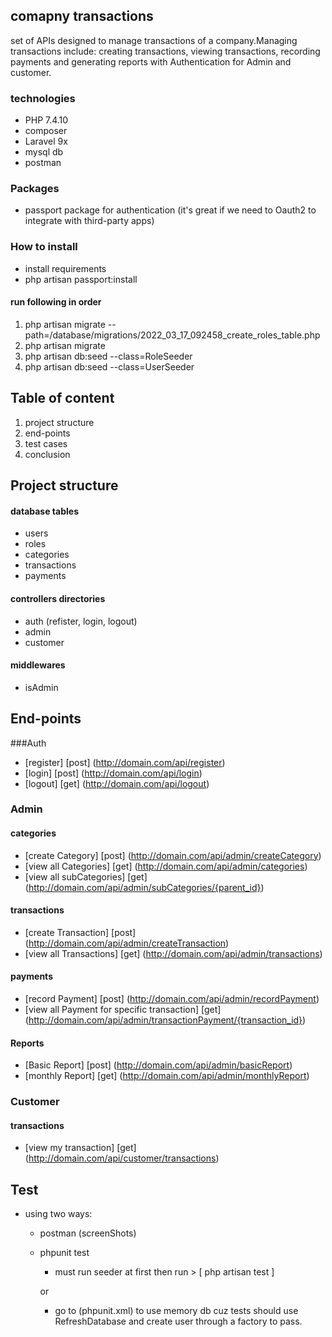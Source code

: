 

## comapny transactions

set of APIs designed to manage transactions of a company.Managing transactions include: creating transactions, viewing transactions, recording
payments and generating reports with Authentication for Admin and customer.

### technologies
- PHP 7.4.10 
- composer
- Laravel 9x
- mysql db
- postman

### Packages
- passport package for authentication (it's great if we need to Oauth2 to integrate with third-party apps)
### How to install
- install requirements 
- php artisan passport:install
#### run following in order
1. php artisan migrate --path=/database/migrations/2022_03_17_092458_create_roles_table.php
2. php artisan migrate
3. php artisan db:seed --class=RoleSeeder
4. php artisan db:seed --class=UserSeeder

## Table of content
1. project structure
2. end-points
3. test cases
4. conclusion

## Project structure
#### database tables
- users
- roles
- categories
- transactions
- payments

#### controllers directories
- auth (refister, login, logout)
- admin 
- customer

#### middlewares
- isAdmin

## End-points 
###Auth
- [register] [post] (http://domain.com/api/register)
- [login] [post] (http://domain.com/api/login) 
- [logout] [get] (http://domain.com/api/logout)

### Admin
#### categories
- [create Category] [post] (http://domain.com/api/admin/createCategory)
- [view all Categories] [get] (http://domain.com/api/admin/categories) 
- [view all subCategories] [get] (http://domain.com/api/admin/subCategories/{parent_id}) 
#### transactions
- [create Transaction] [post] (http://domain.com/api/admin/createTransaction)
- [view all Transactions] [get] (http://domain.com/api/admin/transactions)
#### payments
- [record Payment] [post] (http://domain.com/api/admin/recordPayment)
- [view all Payment for specific transaction] [get] (http://domain.com/api/admin/transactionPayment/{transaction_id})
#### Reports
- [Basic Report] [post] (http://domain.com/api/admin/basicReport)
- [monthly Report] [get] (http://domain.com/api/admin/monthlyReport)

### Customer
#### transactions
- [view my transaction] [get] (http://domain.com/api/customer/transactions)

## Test 
- using two ways:
  - postman (screenShots)
  - phpunit test 
      - must run seeder at first then run > [ php artisan test ]
    
    or 
      - go to (phpunit.xml) to use memory db cuz tests should  use RefreshDatabase and create user through a factory to pass.
  
